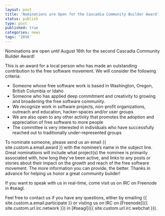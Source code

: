 ```yaml
---
layout: post
title: 'Nominations are Open for the Cascadia Community Builder Award'
status: publish
type: post
published: true
categories: news
tags: '2016'
---
```


Nominations are open until August 16th for the second Cascadia Community Builder Award!

This is an award for a local person who has made an outstanding contribution to the free software movement. We will consider the following criteria:

* Someone whose free software work is based in Washington, Oregon, British Columbia or Idaho
* Someone who has applied deep commitment and creativity to growing and broadening the free software community.
* We recognize work in software projects, non-profit organizations, outreach and education, hacker-spaces and/or user groups
* We are also open to any other activity that promotes the adoption and appreciation of free software to more people
* The committee is very interested in individuals who have successfully reached out to traditionally under-represented groups

To nominate someone, please send us an email {{ site.custom.a.email.award }} with the nominee’s name in the subject line. Great nominations will include what project(s) the nominee is primarily associated with, how long they've been active, and links to any posts or stories about their impact on the growth and reach of the free software movement. The more information you can provide, the better. Thanks in advance for helping us honor a great community builder!

If you want to speak with us in real-time, come visit us on IRC on Freenode in #seagl.

Feel free to contact us if you have any questions, either by
emailing {{ site.custom.a.email.participate }}
or visting us on IRC on
[Freenode]({{ site.custom.url.irc.network }}) in
[#seagl]({{ site.custom.url.irc.webchat }}).
